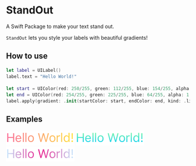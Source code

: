 # StandOut

A Swift Package to make your text stand out.

`StandOut` lets you style your labels with beautiful gradients!

## How to use

```swift
let label = UILabel()
label.text = "Hello World!"

let start = UIColor(red: 250/255, green: 112/255, blue: 154/255, alpha: 1.0)
let end = UIColor(red: 254/255, green: 225/255, blue: 64/255, alpha: 1.0)
label.apply(gradient: .init(startColor: start, endColor: end, kind: .linearHorizontal))
```

## Examples

![horizontal](Tests/StandOutTests/__Snapshots__/StandOutTests/testLinearHorizontalGradient.1.png)
![vertial](Tests/StandOutTests/__Snapshots__/StandOutTests/testLinearVerticalGradient.1.png)
![radial](Tests/StandOutTests/__Snapshots__/StandOutTests/testRadialGradient.1.png)




